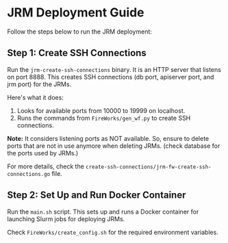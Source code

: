 # JRM Deployment Guide

Follow the steps below to run the JRM deployment:

## Step 1: Create SSH Connections

Run the `jrm-create-ssh-connections` binary. It is an HTTP server that listens on port 8888. This creates SSH connections (db port, apiserver port, and jrm port) for the JRMs.

Here's what it does:

1. Looks for available ports from 10000 to 19999 on localhost.
2. Runs the commands from `FireWorks/gen_wf.py` to create SSH connections.

**Note:** It considers listening ports as NOT available. So, ensure to delete ports that are not in use anymore when deleting JRMs. (check database for the ports used by JRMs.)

For more details, check the `create-ssh-connections/jrm-fw-create-ssh-connections.go` file.

## Step 2: Set Up and Run Docker Container

Run the `main.sh` script. This sets up and runs a Docker container for launching Slurm jobs for deploying JRMs.

Check `FireWorks/create_config.sh` for the required environment variables.